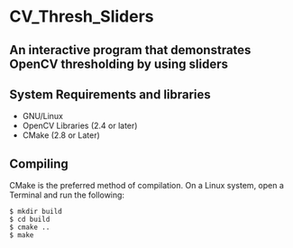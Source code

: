 # CV_Thresh_Sliders
## An interactive program that demonstrates OpenCV thresholding by using sliders

## System Requirements and libraries
* GNU/Linux
* OpenCV Libraries (2.4 or later)
* CMake (2.8 or Later)

## Compiling
CMake is the preferred method of compilation. On a Linux system, open a Terminal and run the following:
```
$ mkdir build
$ cd build
$ cmake ..
$ make
```
